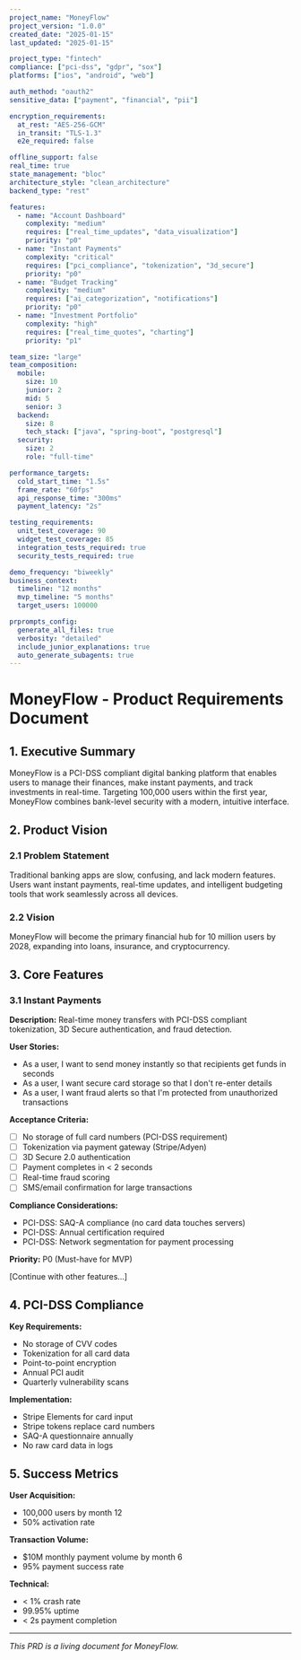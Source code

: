 ```yaml
---
project_name: "MoneyFlow"
project_version: "1.0.0"
created_date: "2025-01-15"
last_updated: "2025-01-15"

project_type: "fintech"
compliance: ["pci-dss", "gdpr", "sox"]
platforms: ["ios", "android", "web"]

auth_method: "oauth2"
sensitive_data: ["payment", "financial", "pii"]

encryption_requirements:
  at_rest: "AES-256-GCM"
  in_transit: "TLS-1.3"
  e2e_required: false

offline_support: false
real_time: true
state_management: "bloc"
architecture_style: "clean_architecture"
backend_type: "rest"

features:
  - name: "Account Dashboard"
    complexity: "medium"
    requires: ["real_time_updates", "data_visualization"]
    priority: "p0"
  - name: "Instant Payments"
    complexity: "critical"
    requires: ["pci_compliance", "tokenization", "3d_secure"]
    priority: "p0"
  - name: "Budget Tracking"
    complexity: "medium"
    requires: ["ai_categorization", "notifications"]
    priority: "p0"
  - name: "Investment Portfolio"
    complexity: "high"
    requires: ["real_time_quotes", "charting"]
    priority: "p1"

team_size: "large"
team_composition:
  mobile:
    size: 10
    junior: 2
    mid: 5
    senior: 3
  backend:
    size: 8
    tech_stack: ["java", "spring-boot", "postgresql"]
  security:
    size: 2
    role: "full-time"

performance_targets:
  cold_start_time: "1.5s"
  frame_rate: "60fps"
  api_response_time: "300ms"
  payment_latency: "2s"

testing_requirements:
  unit_test_coverage: 90
  widget_test_coverage: 85
  integration_tests_required: true
  security_tests_required: true

demo_frequency: "biweekly"
business_context:
  timeline: "12 months"
  mvp_timeline: "5 months"
  target_users: 100000

prprompts_config:
  generate_all_files: true
  verbosity: "detailed"
  include_junior_explanations: true
  auto_generate_subagents: true
---
```


# MoneyFlow - Product Requirements Document

## 1. Executive Summary

MoneyFlow is a PCI-DSS compliant digital banking platform that enables users to manage their finances, make instant payments, and track investments in real-time. Targeting 100,000 users within the first year, MoneyFlow combines bank-level security with a modern, intuitive interface.

## 2. Product Vision

### 2.1 Problem Statement
Traditional banking apps are slow, confusing, and lack modern features. Users want instant payments, real-time updates, and intelligent budgeting tools that work seamlessly across all devices.

### 2.2 Vision
MoneyFlow will become the primary financial hub for 10 million users by 2028, expanding into loans, insurance, and cryptocurrency.

## 3. Core Features

### 3.1 Instant Payments

**Description:**
Real-time money transfers with PCI-DSS compliant tokenization, 3D Secure authentication, and fraud detection.

**User Stories:**
- As a user, I want to send money instantly so that recipients get funds in seconds
- As a user, I want secure card storage so that I don't re-enter details
- As a user, I want fraud alerts so that I'm protected from unauthorized transactions

**Acceptance Criteria:**
- [ ] No storage of full card numbers (PCI-DSS requirement)
- [ ] Tokenization via payment gateway (Stripe/Adyen)
- [ ] 3D Secure 2.0 authentication
- [ ] Payment completes in < 2 seconds
- [ ] Real-time fraud scoring
- [ ] SMS/email confirmation for large transactions

**Compliance Considerations:**
- PCI-DSS: SAQ-A compliance (no card data touches servers)
- PCI-DSS: Annual certification required
- PCI-DSS: Network segmentation for payment processing

**Priority:** P0 (Must-have for MVP)

[Continue with other features...]

## 4. PCI-DSS Compliance

**Key Requirements:**
- No storage of CVV codes
- Tokenization for all card data
- Point-to-point encryption
- Annual PCI audit
- Quarterly vulnerability scans

**Implementation:**
- Stripe Elements for card input
- Stripe tokens replace card numbers
- SAQ-A questionnaire annually
- No raw card data in logs

## 5. Success Metrics

**User Acquisition:**
- 100,000 users by month 12
- 50% activation rate

**Transaction Volume:**
- $10M monthly payment volume by month 6
- 95% payment success rate

**Technical:**
- < 1% crash rate
- 99.95% uptime
- < 2s payment completion

---

*This PRD is a living document for MoneyFlow.*
